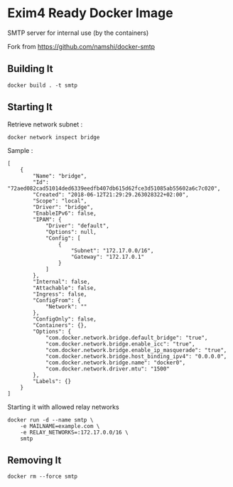 # Exim4 Ready Docker Image

SMTP server for internal use (by the containers)

Fork from https://github.com/namshi/docker-smtp

## Building It

    docker build . -t smtp

## Starting It

Retrieve network subnet :

    docker network inspect bridge

Sample :

    [
        {
            "Name": "bridge",
            "Id": "72aed082cad51014ded6339eedfb407db615d62fce3d51085ab55602a6c7c020",
            "Created": "2018-06-12T21:29:29.263028322+02:00",
            "Scope": "local",
            "Driver": "bridge",
            "EnableIPv6": false,
            "IPAM": {
                "Driver": "default",
                "Options": null,
                "Config": [
                    {
                        "Subnet": "172.17.0.0/16",
                        "Gateway": "172.17.0.1"
                    }
                ]
            },
            "Internal": false,
            "Attachable": false,
            "Ingress": false,
            "ConfigFrom": {
                "Network": ""
            },
            "ConfigOnly": false,
            "Containers": {},
            "Options": {
                "com.docker.network.bridge.default_bridge": "true",
                "com.docker.network.bridge.enable_icc": "true",
                "com.docker.network.bridge.enable_ip_masquerade": "true",
                "com.docker.network.bridge.host_binding_ipv4": "0.0.0.0",
                "com.docker.network.bridge.name": "docker0",
                "com.docker.network.driver.mtu": "1500"
            },
            "Labels": {}
        }
    ]

Starting it with allowed relay networks

    docker run -d --name smtp \
        -e MAILNAME=example.com \
        -e RELAY_NETWORKS=:172.17.0.0/16 \
        smtp

## Removing It

    docker rm --force smtp

